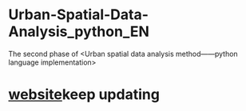 # Urban-Spatial-Data-Analysis_python_EN
The second phase of &lt;Urban spatial data analysis method——python language implementation>

# [website](https://richiebao.github.io/Urban-Spatial-Data-Analysis_python_EN/#/)keep updating
